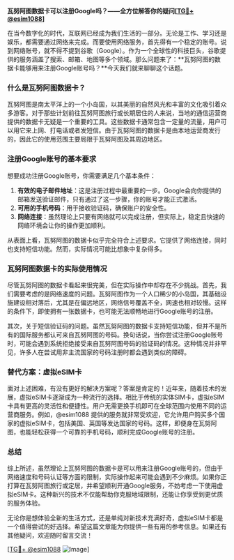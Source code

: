 **瓦努阿图数据卡可以注册Google吗？——全方位解答你的疑问[[TG💪+ @esim1088](https://t.me/s/esim1088)]**

在当今数字化的时代，互联网已经成为我们生活的一部分。无论是工作、学习还是娱乐，都需要通过网络来完成。而要使用网络服务，首先得有一个稳定的账号。说到网络账号，就不得不提到谷歌（Google）。作为一个全球性的科技巨头，谷歌提供的服务涵盖了搜索、邮箱、地图等多个领域。那么问题来了：**瓦努阿图的数据卡能够用来注册Google账号吗？**今天我们就来聊聊这个话题。

### 什么是瓦努阿图数据卡？

瓦努阿图是南太平洋上的一个小岛国，以其美丽的自然风光和丰富的文化吸引着众多游客。对于那些计划前往瓦努阿图旅行或长期居住的人来说，当地的通信运营商提供的数据卡无疑是一个重要的工具。这些数据卡通常包含一定量的流量，用户可以用它来上网、打电话或者发短信。由于瓦努阿图的数据卡是由本地运营商发行的，因此它的使用范围主要局限于瓦努阿图及其周边地区。

### 注册Google账号的基本要求

想要成功注册Google账号，你需要满足几个基本条件：

1. **有效的电子邮件地址**：这是注册过程中最重要的一步。Google会向你提供的邮箱发送验证邮件，只有通过了这一步骤，你的账号才能正式激活。
2. **可用的手机号码**：用于接收验证码，确保账户的安全性。
3. **网络连接**：虽然理论上只要有网络就可以完成注册，但实际上，稳定且快速的网络环境会让你的操作更加顺利。

从表面上看，瓦努阿图的数据卡似乎完全符合上述要求。它提供了网络连接，同时也支持短信功能。然而，实际情况可能比想象中复杂得多。

### 瓦努阿图数据卡的实际使用情况

尽管瓦努阿图的数据卡看起来很完美，但在实际操作中却存在不少挑战。首先，我们需要考虑的是网络速度的问题。瓦努阿图作为一个人口稀少的小岛国，其基础设施建设相对落后，尤其是在偏远地区，网络信号覆盖不全，网速也相对较慢。这样的条件下，即使拥有一张数据卡，也可能无法顺畅地进行Google账号的注册。

其次，关于短信验证码的问题。虽然瓦努阿图的数据卡支持短信功能，但并不是所有的国际服务都认可来自瓦努阿图的号码。换句话说，当你尝试注册Google账号时，可能会遇到系统拒绝接受来自瓦努阿图号码的验证码的情况。这种情况并非罕见，许多人在尝试用非主流国家的号码注册时都会遇到类似的障碍。

### 替代方案：虚拟eSIM卡

面对上述困难，有没有更好的解决方案呢？答案是肯定的！近年来，随着技术的发展，虚拟eSIM卡逐渐成为一种流行的选择。相比于传统的实体SIM卡，虚拟eSIM卡具有更高的灵活性和便捷性。用户无需更换手机即可在全球范围内使用不同的运营商服务。例如，@esim1088 提供的服务就非常受欢迎，它允许用户购买多个国家的虚拟eSIM卡，包括美国、英国等发达国家的号码。这样，即便身在瓦努阿图，也能轻松获得一个可靠的手机号码，顺利完成Google账号的注册。

### 总结

综上所述，虽然理论上瓦努阿图的数据卡是可以用来注册Google账号的，但由于网络速度和号码认证等方面的限制，实际操作起来可能会遇到不少麻烦。如果你正打算在瓦努阿图旅行或定居，并希望顺利开通Google服务，不妨考虑一下使用虚拟eSIM卡。这种新兴的技术不仅能帮助你克服地域限制，还能让你享受到更优质的服务体验。

无论你是想体验全新的生活方式，还是单纯对新技术充满好奇，虚拟eSIM卡都是一个值得尝试的好选择。希望这篇文章能为你提供一些有用的参考信息。如果还有其他疑问，欢迎随时留言交流！

[[TG💪+ @esim1088](https://t.me/s/esim1088) ![Image](https://i.postimg.cc/4NQfJmqS/Snipaste-2025-05-13-00-14-12.png)]